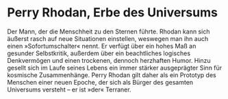 # Perry Rhodan, Erbe des Universums

Der Mann, der die Menschheit zu den Sternen führte. Rhodan kann sich äußerst rasch auf neue Situationen einstellen, weswegen man ihn auch einen »Sofortumschalter« nennt. Er verfügt über ein hohes Maß an gesunder Selbstkritik, außerdem über ein beachtliches logisches Denkvermögen und einen trockenen, dennoch herzhaften Humor. Hinzu gesellt sich im Laufe seines Lebens ein immer stärker ausgeprägter Sinn für kosmische Zusammenhänge. Perry Rhodan gilt daher als ein Prototyp des Menschen einer neuen Epoche, der sich als Bürger des gesamten Universums versteht – er ist »der« Terraner.
